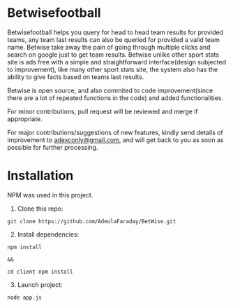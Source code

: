 # Betwisefootball

Betwisefootball helps you query for head to head team results for provided teams,
any team last results can also be queried for provided a valid team name.
Betwise take away the pain of going through multiple clicks and search on google just to
get team results.
Betwise unlike other sport stats site is ads free with a simple and straightforward interface(design subjected to improvement),
like many other sport stats site, the system also has the ability to give facts based on teams last results.


Betwise is open source, and also commited to code improvement(since there are a lot of repeated functions in the code) and added functionalities.

For minor contributions, pull request will be reviewed and merge if appropriate.

For major contributions/suggestions of new features, kindly send details of improvement to adexconly@gmail.com,
and will get back to you as soon as possible for further processing.


# Installation
NPM was used in this project.

1. Clone this repo:
```
git clone https://github.com/AdeolaFaraday/BetWise.git
```

2. Install dependencies:
```
npm install

&&

cd client npm install
```

3. Launch project:
```
node app.js
```
